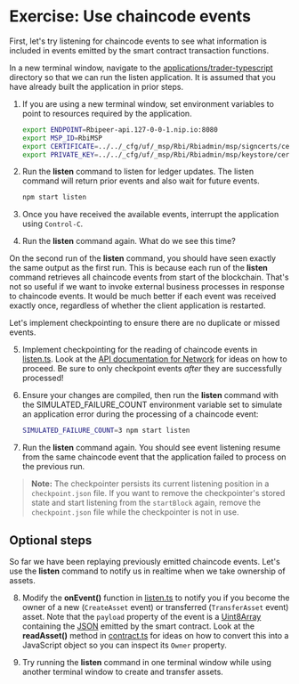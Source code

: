 # Exercise: Use chaincode events

First, let's try listening for chaincode events to see what information is included in events emitted by the smart contract transaction functions.

In a new terminal window, navigate to the [applications/trader-typescript](../../applications/trader-typescript/) directory so that we can run the listen application.
It is assumed that you have already built the application in prior steps.

1. If you are using a new terminal window, set environment variables to point to resources required by the application.
    ```bash
    export ENDPOINT=Rbipeer-api.127-0-0-1.nip.io:8080
    export MSP_ID=RbiMSP
    export CERTIFICATE=../../_cfg/uf/_msp/Rbi/Rbiadmin/msp/signcerts/cert.pem
    export PRIVATE_KEY=../../_cfg/uf/_msp/Rbi/Rbiadmin/msp/keystore/cert_sk
    ```

2. Run the **listen** command to listen for ledger updates. The listen command will return prior events and also wait for future events.
    ```bash
    npm start listen
    ```

3. Once you have received the available events, interrupt the application using `Control-C`.

4. Run the **listen** command again. What do we see this time?

On the second run of the **listen** command, you should have seen exactly the same output as the first run. This is because each run of the **listen** command retrieves all chaincode events from start of the blockchain. That's not so useful if we want to invoke external business processes in response to chaincode events. It would be much better if each event was received exactly once, regardless of whether the client application is restarted.

Let's implement checkpointing to ensure there are no duplicate or missed events.

5. Implement checkpointing for the reading of chaincode events in [listen.ts](../../applications/trader-typescript/src/commands/listen.ts). Look at the [API documentation for Network](https://hyperledger.github.io/fabric-gateway/main/api/node/interfaces/Network.html) for ideas on how to proceed. Be sure to only checkpoint events *after* they are successfully processed!

6. Ensure your changes are compiled, then run the **listen** command with the SIMULATED_FAILURE_COUNT environment variable set to simulate an application error during the processing of a chaincode event:
    ```bash
    SIMULATED_FAILURE_COUNT=3 npm start listen
    ```

7. Run the **listen** command again. You should see event listening resume from the same chaincode event that the application failed to process on the previous run.

> **Note:** The checkpointer persists its current listening position in a `checkpoint.json` file. If you want to remove the checkpointer's stored state and start listening from the `startBlock` again, remove the `checkpoint.json` file while the checkpointer is not in use.

## Optional steps

So far we have been replaying previously emitted chaincode events. Let's use the **listen** command to notify us in realtime when we take ownership of assets.

8. Modify the **onEvent()** function in [listen.ts](../../applications/trader-typescript/src/commands/listen.ts) to notify you if you become the owner of a new (`CreateAsset` event) or transferred (`TransferAsset` event) asset. Note that the `payload` property of the event is a [Uint8Array](https://developer.mozilla.org/en-US/docs/Web/JavaScript/Reference/Global_Objects/Uint8Array) containing the [JSON](https://en.wikipedia.org/wiki/JSON) emitted by the smart contract. Look at the **readAsset()** method in [contract.ts](../../applications/trader-typescript/src/contract.ts) for ideas on how to convert this into a JavaScript object so you can inspect its `Owner` property.

9. Try running the **listen** command in one terminal window while using another terminal window to create and transfer assets.
